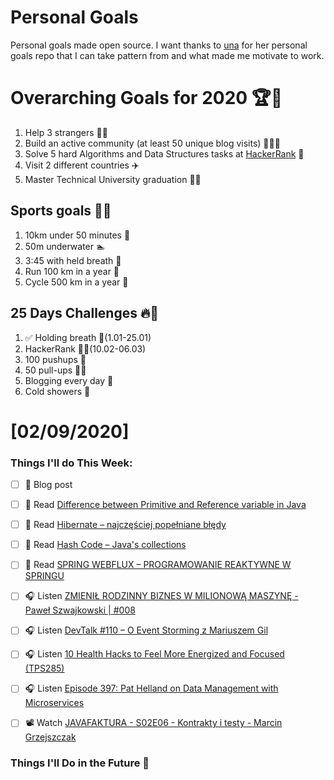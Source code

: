 Personal Goals
==============
Personal goals made open source. I want thanks to [una](https://github.com/una/personal-goals) for her personal goals repo that I can take pattern from and what made me motivate to work. 

# Overarching Goals for 2020 🏆🥇
1. Help 3 strangers 🧚‍♂️
2. Build an active community (at least 50 unique blog visits) 🧑‍🤝‍🧑
3. Solve 5 hard Algorithms and Data Structures tasks at [HackerRank](https://www.hackerrank.com/) 💙
4. Visit 2 different countries ✈️
5. Master Technical University graduation 👨‍🎓

## Sports goals 💪🥈
1. 10km under 50 minutes 👟
2. 50m underwater 🏊
3. 3:45 with held breath 🧘
4. Run 100 km in a year 🏃
5. Cycle 500 km in a year 🚴

## 25 Days Challenges 🔥🥉
1. ✅ Holding breath 🧘(1.01-25.01)
2. HackerRank 👨‍💻(10.02-06.03)
3. 100 pushups 🙇
4. 50 pull-ups 🏋️‍♂️
5. Blogging every day 📝
6. Cold showers 🚿

# [02/09/2020]

### Things I'll do This Week:

- [ ] 📝 Blog post
- [ ] 📗 Read [Difference between Primitive and Reference variable in Java](https://javarevisited.blogspot.com/2015/09/difference-between-primitive-and-reference-variable-java.html)
- [ ] 📗 Read [Hibernate – najczęściej popełniane błędy](https://nullpointerexception.pl/hibernate-najczesciej-popelniane-bledy/)
- [ ] 📗 Read [Hash Code – Java's collections](https://devolution.tech/hash-code-java-collections/)
- [ ] 📗 Read [SPRING WEBFLUX – PROGRAMOWANIE REAKTYWNE W SPRINGU](https://javaleader.pl/2020/01/23/spring-webflux-programowanie-reaktywne-w-springu/)
- [ ] 🎧 Listen [ZMIENIŁ RODZINNY BIZNES W MILIONOWĄ MASZYNĘ - Paweł Szwajkowski | #008](https://youtu.be/hzjVc2tlIFg)
- [ ] 🎧 Listen [DevTalk #110 – O Event Storming z Mariuszem Gil](https://devstyle.pl/2020/02/03/devtalk-110-o-event-storming-z-mariuszem-gil/)
- [ ] 🎧 Listen [10 Health Hacks to Feel More Energized and Focused (TPS285)](http://www.asianefficiency.com/podcast/285-health-hacks/)
- [ ] 🎧 Listen [Episode 397: Pat Helland on Data Management with Microservices](https://www.se-radio.net/2020/02/episode-397-pat-helland-on-data-management-with-microservices/)
- [ ] 📽️ Watch [JAVAFAKTURA - S02E06 - Kontrakty i testy - Marcin Grzejszczak](https://youtu.be/raZLr001FHQ)


### Things I'll Do in the Future 🏅
